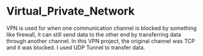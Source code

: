 # Virtual_Private_Network
VPN is used for when one communication channel is blocked by something like firewall, it can still send data to the other end by transferring data through another channel. In this VPN project, the original channel was TCP and it was blocked. I used UDP Tunnel to transfer data.

